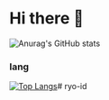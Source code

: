 # Hi there 👋

![Anurag's GitHub stats](https://github-readme-stats.vercel.app/api?username=ryo-id&show_icons=true&theme=dark)


### lang
[![Top Langs](https://github-readme-stats.vercel.app/api/top-langs/?username=ryo-id&langs_count=8)](https://github.com/ryo-id/ryo-id/blob/main/README.md)# ryo-id
